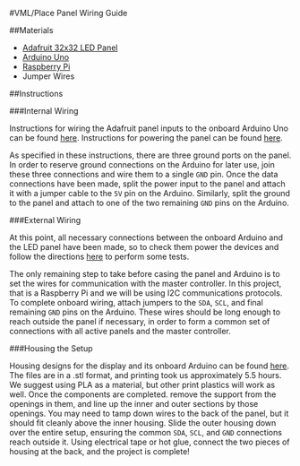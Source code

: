 #VML/Place Panel Wiring Guide

##Materials

- [Adafruit 32x32 LED Panel](https://www.adafruit.com/product/1484)
- [Arduino Uno](https://store.arduino.cc/usa/arduino-uno-rev3)
- [Raspberry Pi](https://www.raspberrypi.org/products/raspberry-pi-3-model-b/)
- Jumper Wires

##Instructions

###Internal Wiring

Instructions for wiring the Adafruit panel inputs to the onboard Arduino Uno can be found [here](https://learn.adafruit.com/32x16-32x32-rgb-led-matrix/connecting-with-jumper-wires). Instructions for powering the panel can be found [here](https://learn.adafruit.com/32x16-32x32-rgb-led-matrix/powering).

As specified in these instructions, there are three ground ports on the panel. In order to reserve ground connections on the Arduino for later use, join these three connections and wire them to a single `GND` pin. Once the data connections have been made, split the power input to the panel and attach it with a jumper cable to the `5V` pin on the Arduino. Similarly, split the ground to the panel and attach to one of the two remaining `GND` pins on the Arduino.

###External Wiring

At this point, all necessary connections between the onboard Arduino and the LED panel have been made, so to check them power the devices and follow the directions [here](https://learn.adafruit.com/32x16-32x32-rgb-led-matrix/test-example-code) to perform some tests.

The only remaining step to take before casing the panel and Arduino is to set the wires for communication with the master controller. In this project, that is a Raspberry Pi and we will be using I2C communications protocols. To complete onboard wiring, attach jumpers to the `SDA`, `SCL`, and final remaining `GND` pins on the Arduino. These wires should be long enough to reach outside the panel if necessary, in order to form a common set of connections with all active panels and the master controller.

###Housing the Setup

Housing designs for the display and its onboard Arduino can be found [here](https://github.com/Vibrant-Media-Lab/Place/tree/master/Housing). The files are in a .stl format, and printing took us approximately 5.5 hours. We suggest using PLA as a material, but other print plastics will work as well. Once the components are completed. remove the support from the openings in them, and line up the inner and outer sections by those openings. You may need to tamp down wires to the back of the panel, but it should fit cleanly above the inner housing. Slide the outer housing down over the entire setup, ensuring the common `SDA`, `SCL`, and `GND` connections reach outside it. Using electrical tape or hot glue, connect the two pieces of housing at the back, and the project is complete!